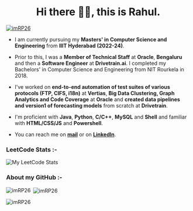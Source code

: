 <h1 align="center">Hi there 👋🏻, this is Rahul.</h1>

<p align="left"> <a href="https://github.com/ryo-ma/github-profile-trophy"><img src="https://github-profile-trophy.vercel.app/?username=imRP26&column=-1&margin-w=15" alt="imRP26" /></a> </p>

- I am currently pursuing my **Masters' in Computer Science and Engineering** from **IIIT Hyderabad (2022-24)**.

- Prior to this, I was a **Member of Technical Staff** at **Oracle**, **Bengaluru** and then a **Software Engineer** at **Drivetrain.ai**. I completed my Bachelors' in Computer Science and Engineering from NIT Rourkela in 2018.

- I've worked on **end-to-end automation of test suites of various protocols (FTP, CIFS, i18n)** at **Vertias**, **Big Data Clustering, Graph Analytics and Code Coverage** at **Oracle** and **created data pipelines and version1 of forecasting models** from scratch at **Drivetrain**.

- I'm proficient with **Java**, **Python**, **C/C++**, **MySQL** and **Shell** and familiar with **HTML/CSS/JS** and **Powershell**.

- You can reach me on **[mail](rahulpadhy.15.09.1996@gmail.com)** or on **[LinkedIn](https://www.linkedin.com/in/rahulpadhy1996/)**.


<h3 align="left">LeetCode  Stats :-</h3>

![My LeetCode Stats](https://leetcard.jacoblin.cool/rahul1003?width=1000&height=430&theme=dark&font=Roboto&ext=heatmap)

<h3 align="left">About my GitHub :-</h3>

<p><img align="left" src="https://github-readme-stats.vercel.app/api/top-langs?username=imRP26&show_icons=true&theme=dark&locale=en&layout=compact&card_width=1000" alt="imRP26" /></p>

<p>&nbsp;<img align="center" src="https://github-readme-stats.vercel.app/api?username=imRP26&show_icons=true&theme=dark&locale=en&layout=compact&card_width=1000" alt="imRP26" /></p> 

<p><img align="center" src="https://github-readme-streak-stats.herokuapp.com/?user=imRP26&theme=dark&locale=en&card_width=1000" alt="imRP26" /></p>

<!---
imRP26/imRP26 is a ✨ special ✨ repository because its `README.md` (this file) appears on your GitHub profile.
You can click the Preview link to take a look at your changes.
--->
